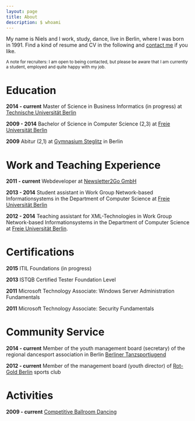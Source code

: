 ```yaml
---
layout: page
title: About
description: $ whoami
---
```


My name is Niels and I work, study, dance, live in Berlin, where I was born in 1991.
Find a kind of resume and CV in the following and [contact me](mailto:42f23877@nielshoppe.de) if you like.

<small>
A note for recruiters:
I am open to being contacted, but please be aware that I am currently a student, employed and quite happy with my job.
</small>

# Education

**2014 - current**
Master of Science in Business Informatics (in progress) at [Technische Universität Berlin][tub]

**2009 - 2014**
Bachelor of Science in Computer Science (2,3) at [Freie Universität Berlin][fub]

**2009**
Abitur (2,1) at [Gymnasium Steglitz](http://gymnasiumsteglitz.de) in Berlin

# Work and Teaching Experience

**2011 - current**
Webdeveloper at [Newsletter2Go GmbH](https://www.newsletter2go.com)

**2013 - 2014**
Student assistant in Work Group Network-based Informationsystems in the Department of Computer Science at [Freie Universität Berlin][fub]

**2012 - 2014**
Teaching assistant for XML-Technologies in Work Group Network-based Informationsystems in the Department of Computer Science at [Freie Universität Berlin][fub].

[fub]: http://fu-berlin.de
[tub]: http://tu-berlin.de

# Certifications

**2015**
ITIL Foundations (in progress)

**2013**
ISTQB Certified Tester Foundation Level

**2011**
Microsoft Technology Associate: Windows Server Administration Fundamentals

**2011**
Microsoft Technology Associate: Security Fundamentals

# Community Service

**2014 - current**
Member of the youth management board (secretary) of the regional dancesport association in Berlin [Berliner Tanzsportjugend][btsj]

<!--- Mit 2012 bin ich mir nicht sicher -->
**2012 - current**
Member of the management board (youth director) of [Rot-Gold Berlin][rgb] sports club

<!--
**? - ?**
Youth leader at  [Lindenkirchengemeinde][linde]
-->

[btsj]: http://btsj.de
[rgb]: http://www.rotgold-berlin.de
[linde]: http://lindenkirche.de

# Activities

**2009 - current**
[Competitive Ballroom Dancing](./dance)
